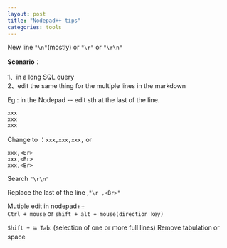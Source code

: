 ```yaml
---
layout: post
title: "Nodepad++ tips"
categories: tools
---
```


New line `"\n"`(mostly) or `"\r"` or `"\r\n"`


**Scenario**：

1、in a long SQL query<br>
2、edit the same thing for the multiple lines in the markdown 

Eg : in the Nodepad -- edit sth at the last of the line.


    xxx 
    xxx  
    xxx

Change to ：`xxx,xxx,xxx,` or 

    xxx,<Br>  
    xxx,<Br> 
    xxx,<Br>


Search `"\r\n"`

Replace the last of the line ,`"\r ,<Br>"`

Mutiple edit in nodepad++ <br>
 `Ctrl + mouse` or `shift + alt + mouse(direction key)`

`Shift + ⭾ Tab`: (selection of one or more full lines) Remove tabulation or space 